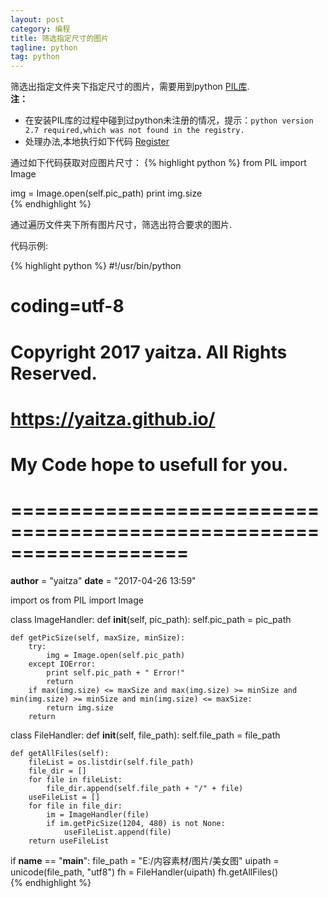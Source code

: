 ```yaml
---
layout: post
category: 编程
title: 筛选指定尺寸的图片
tagline: python
tag: python
---
```


筛选出指定文件夹下指定尺寸的图片，需要用到python [PIL库](http://www.pythonware.com/products/pil/).  
**注：**  

- 在安装PIL库的过程中碰到过python未注册的情况，提示：`python version 2.7 required,which was not found in the registry.`  
- 处理办法,本地执行如下代码 [Register](./resource/Programing/Register.py)  

通过如下代码获取对应图片尺寸：
{% highlight python %}
from PIL import Image

img = Image.open(self.pic_path)
print img.size  
{% endhighlight %}

通过遍历文件夹下所有图片尺寸，筛选出符合要求的图片.

代码示例:

{% highlight python %}
#!/usr/bin/python
# coding=utf-8
# Copyright 2017 yaitza. All Rights Reserved.
#
#     https://yaitza.github.io/
#
# My Code hope to usefull for you.
# ===================================================================

__author__ = "yaitza"
__date__ = "2017-04-26 13:59"

import os
from PIL import Image

class ImageHandler:
    def __init__(self, pic_path):
        self.pic_path = pic_path

    def getPicSize(self, maxSize, minSize):
        try:
            img = Image.open(self.pic_path)
        except IOError:
            print self.pic_path + " Error!"
            return
        if max(img.size) <= maxSize and max(img.size) >= minSize and min(img.size) >= minSize and min(img.size) <= maxSize:
            return img.size
        return

class FileHandler:
    def __init__(self, file_path):
        self.file_path = file_path

    def getAllFiles(self):
        fileList = os.listdir(self.file_path)
        file_dir = []
        for file in fileList:
            file_dir.append(self.file_path + "/" + file)
        useFileList = []
        for file in file_dir:
            im = ImageHandler(file)
            if im.getPicSize(1204, 480) is not None:
                useFileList.append(file)
        return useFileList

if __name__ == "__main__":
    file_path = "E:/内容素材/图片/美女图"
    uipath = unicode(file_path, "utf8")
    fh = FileHandler(uipath)
    fh.getAllFiles()  
{% endhighlight %}
